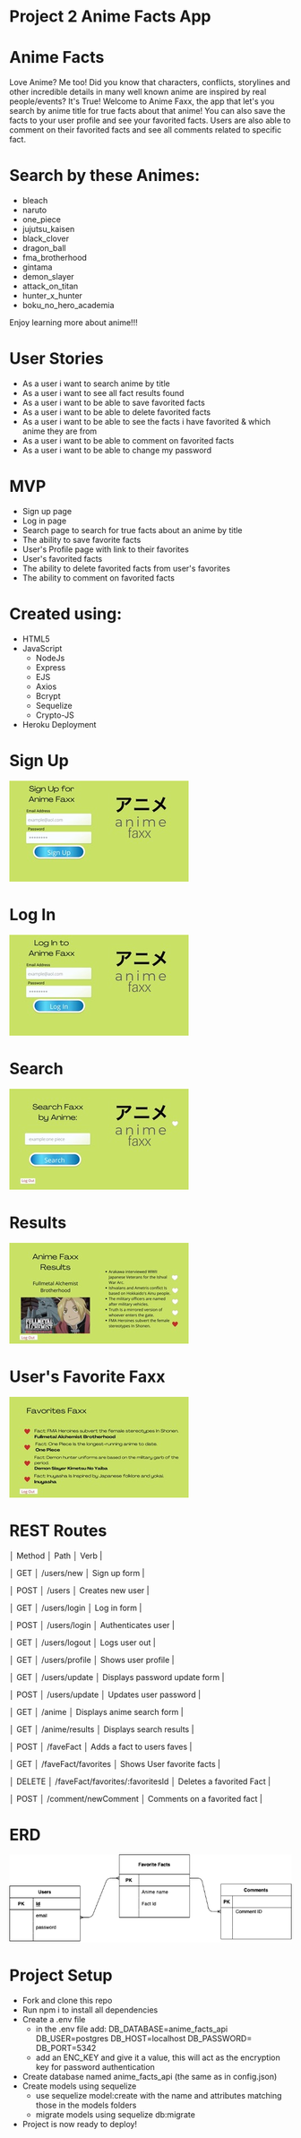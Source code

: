 # Project 2 Anime Facts App

# Anime Facts
Love Anime? Me too! Did you know that characters, conflicts, storylines and other incredible details in many well known anime are inspired by real people/events? It's True! Welcome to Anime Faxx, the app that let's you search by anime title for true facts about that anime! You can also save the facts to your user profile and see your favorited facts. Users are also able to comment on their favorited facts and see all comments related to specific fact. 

# Search by these Animes: 
- bleach 
- naruto 
- one_piece 
- jujutsu_kaisen 
- black_clover 
- dragon_ball
- fma_brotherhood
- gintama
- demon_slayer
- attack_on_titan
- hunter_x_hunter
- boku_no_hero_academia

Enjoy learning more about anime!!!

# User Stories
- As a user i want to search anime by title
- As a user i want to see all fact results found 
- As a user i want to be able to save favorited facts
- As a user i want to be able to delete favorited facts
- As a user i want to be able to see the facts i have favorited & which anime they are from
- As a user i want to be able to comment on favorited facts
- As a user i want to be able to change my password

# MVP
- Sign up page
- Log in page
- Search page to search for true facts about an anime by title
- The ability to save favorite facts
- User's Profile page with link to their favorites
- User's favorited facts
- The ability to delete favorited facts from user's favorites
- The ability to comment on favorited facts

# Created using:
- HTML5
- JavaScript
    - NodeJs
    - Express
    - EJS
    - Axios
    - Bcrypt
    - Sequelize
    - Crypto-JS
- Heroku Deployment

# Sign Up
![Sign Up](./imgs/animefaxxSignup.jpeg)

# Log In
![Log In](./imgs/animefaxxLogin.jpeg)

# Search
![Search Page](./imgs/animefaxxSearch.jpeg)

# Results
![Results Page](./imgs/animefaxxResults.jpeg)

# User's Favorite Faxx
![Favorite Faxx](./imgs/animefaxxFavs.jpeg)

# REST Routes

│ Method │ Path │ Verb |

│ GET │ /users/new │ Sign up form |

│ POST │ /users │ Creates new user |

│ GET │ /users/login │ Log in form |

│ POST │ /users/login │ Authenticates user |

│ GET │ /users/logout │ Logs user out |

│ GET │ /users/profile │ Shows user profile |

│ GET │ /users/update │ Displays password update form |

│ POST │ /users/update │ Updates user password |

│ GET │ /anime │ Displays anime search form |

│ GET │ /anime/results │ Displays search results |

│ POST │ /faveFact │ Adds a fact to users faves |

│ GET │ /faveFact/favorites │ Shows User favorite facts |

│ DELETE │ /faveFact/favorites/:favoritesId │ Deletes a favorited Fact |

│ POST │ /comment/newComment │ Comments on a favorited fact |


# ERD

![ERD](./imgs/erd1.png)

# Project Setup
- Fork and clone this repo
- Run npm i to install all dependencies
- Create a .env file
    - in the .env file add:
        DB_DATABASE=anime_facts_api
        DB_USER=postgres
        DB_HOST=localhost
        DB_PASSWORD=
        DB_PORT=5342
    - add an ENC_KEY and give it a value, this will act as the encryption key for password authentication
- Create database named anime_facts_api (the same as in config.json)
- Create models using sequelize
    - use sequelize model:create with the name and attributes matching those in the models folders
    - migrate models using sequelize db:migrate
- Project is now ready to deploy!